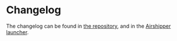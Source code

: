 # Changelog

The changelog can be found in [the repository](https://gitlab.com/veloren/veloren/-/blob/master/CHANGELOG.md), and in the [Airshipper launcher](airshipper.md).
